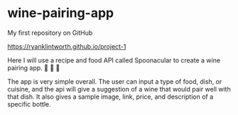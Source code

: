 # wine-pairing-app
My first repository on GitHub

https://ryanklintworth.github.io/project-1

Here I will use a recipe and food API called Spoonacular to create a wine pairing app. 🍷 🥩 🧀

The app is very simple overall. The user can input a type of food, dish, or cuisine, and the api will give a suggestion of a wine that would pair well with that dish. It also gives a sample image, link, price, and description of a specific bottle.
